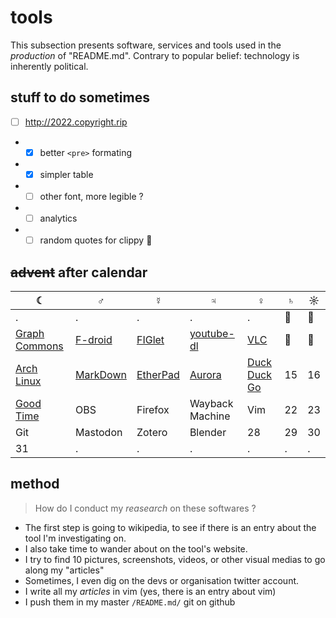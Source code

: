 # tools 

This subsection presents software, services and tools used in the *production* of "README.md". Contrary to popular belief: technology is inherently political.

## stuff to do sometimes
* [ ] http://2022.copyright.rip
* * [x] better `<pre>` formating
* * [x] simpler table
* * [ ] other font, more legible ?
* * [ ] analytics
* * [ ] random quotes for clippy 📎

## ~~advent~~ after calendar

| ☾ | ♂ | ☿ | ♃ | ♀ | ♄ | ☼ |
| - | - | - | - | - | - | - |
| . | . | . | . | . | 🙊 | 🙉 |  
|[Graph Commons](http://2022.copyright.rip/#graphcommons)|[F-droid](http://2022.copyright.rip/#f-droid)|[FIGlet](http://2022.copyright.rip/#figlet)| [youtube-dl](http://2022.copyright.rip/#youtube-dl)|[VLC](http://2022.copyright.rip/#vlc) | 🙈 | 🙊 |  
| [Arch Linux](http://2022.copyright.rip/#arch) | [MarkDown](http://2022.copyright.rip/#markdown) |  [EtherPad](http://2022.copyright.rip/#etherpad) | [Aurora](http://2022.copyright.rip/#aurora) | [Duck Duck Go](http://2022.copyright.rip/#duckduckgo) | 15 | 16 |  
| [Good Time](http://2022.copyright.rip) | OBS | Firefox | Wayback Machine | Vim | 22 | 23 |  
| Git | Mastodon | Zotero | Blender | 28 | 29 | 30 |  
| 31 | . | . | . | . | . | . |  

## method
> How do I conduct my *reasearch* on these softwares ?

* The first step is going to wikipedia, to see if there is an entry about the tool I'm investigating on.
* I also take time to wander about on the tool's website.
* I try to find 10 pictures, screenshots, videos, or other visual medias to go along my "articles"
* Sometimes, I even dig on the devs or organisation twitter account.
* I write all my *articles* in vim (yes, there is an entry about vim)
* I push them in my master `/README.md/` git on github


